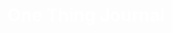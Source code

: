 # One Thing Journal
<!DOCTYPE html>
<html>
  <head>
    <title>Gratitude Journal</title>
    <style>
      /* Style the message bubble */
      .bubble {
        background-color: #007bff;
        color: #fff;
        padding: 10px;
        border-radius: 10px;
        max-width: 60%;
        margin: 10px;
      }

      /* Style the message container */
      .container {
        display: flex;
        flex-direction: column;
        align-items: flex-start;
        padding: 10px;
        height: 100%; 
      }

      /* Style the input field */
      input[type=text], input[type=email] {
        width: 100%;
        padding: 12px 20px;
        margin: 8px 0;
        box-sizing: border-box;
        border: none;
        border-bottom: 2px solid #000;
        resize: vertical; /* enable vertical resizing */
      }

      /* Style the submit button */
      button[type=submit], button[type=button] {
        background-color: #4CAF50;
        color: white;
        padding: 12px 20px;
        border: none;
        border-radius: 4px;
        cursor: pointer;
      }
      
      h1{
          color: white;
          text-align:center;
      }
      
    </style>
  </head>
  <body bgcolor="black" >

    <h1>Achieve your goals by Journaling your day</h1>

    <div class="container">
      <form name="form1" method="POST" action="https://storm.cis.fordham.edu/~smalik18/journalredirect1.php">
        
        <!-- Email  --> 
        <div class="bubble">
          <label for="email">Email</label>
          <input type="email" name="email" id="email" required>
          <button type="button" onclick="submitOnething()">Send</button>
        </div>

        <!-- One thing for the year -->
        <div id="onethingContainer" class="bubble" style="display: none;">
          <p id="onethingQuestion">What is one thing you want to accomplish this year?</p>
          <input type="text" id="onething" name="onething" placeholder="Enter your one thing here..." style="resize: vertical;"> <!-- enable vertical resizing -->
          <button type="button" onclick="submitOnething()">Send</button>
        </div>

        <!-- Accomplishment for the month -->
        <div id="monthAccomplishmentContainer" class="bubble" style="display: none;">
          <p id="monthAccomplishmentQuestion">What do you want to accomplish this month?</p>
          <input type="text" id="monthAccomplishment" name="monthAccomplishment" placeholder="Enter your accomplishment here..." style="resize: vertical;">
          <button type="button" onclick="submitMonthAccomplishment()">Send</button>
        </div>

        <!-- Accomplishment for the week -->
        <div id="weekAccomplishmentContainer" class="bubble" style="display: none;">
          <p id="weekAccomplishmentQuestion">What do you want to accomplish this week?</p>
          <input type="text" id="weekAccomplishment" name="weekAccomplishment" placeholder="Enter your accomplishment here..." style="resize: vertical;">
          <button type="button" onclick="submitWeekAccomplishment()">Send</button>
        </div>

        <!-- accomplishment today --> 

        <div id="accomplishmentContainer" class="bubble" style="display: none;">
            <p id="accomplishmentQuestion">Great! What did you accomplish today?</p>
          <input type="text" id="accomplishment" name="accomplishment" placeholder="Enter your accomplishment here..." style="resize: vertical;"> <!-- enable vertical resizing -->
          <button type="button" onclick="submitAccomplishment()">Send</button>
        </div>
        
                <!-- improvement --> 


        <div id="improvementContainer" class="bubble" style="display: none;">
            <p id="improvementQuestion">Well done! What could you improve tomorrow?</p>
          <input type="text" id="improvement" name="improvement" placeholder="Enter your improvement idea here...">
          <button type="submit" onsubmit="submitImprovement()">Send</button>
        </div>
        
        <div id="gratitudeContainer" class="bubble" style="display: none;">
            <p id="gratitudeQuestion">Great! What are you grateful for today?</p>
          <input type="text" id="gratitude" name="gratitude" placeholder="Enter your gratitude here..." style="resize: vertical;"> <!-- enable vertical resizing -->
          <button type="button" onclick="submitGratitude()">Send</button>
        </div>
        
      </form>

    <script src="script.js"></script>
  </body>
</html>
